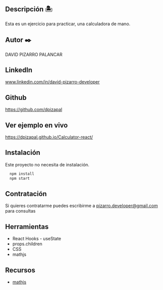 ## Descripción 🏝

Esta es un ejercicio para practicar, una calculadora de mano.

## Autor ✒️

DAVID PIZARRO PALANCAR  

## LinkedIn
www.linkedin.com/in/david-pizarro-developer
## Github
https://github.com/dpizapal

## Ver ejemplo en vivo

https://dpizapal.github.io/Calculator-react/

## Instalación

Este proyecto no necesita de instalación.
```bash
  npm install
  npm start
```

## Contratación

Si quieres contratarme puedes escribirme a pizarro.developer@gmail.com para consultas


## Herramientas

- React Hooks - useState
- props.children 
- CSS
- mathjs


## Recursos

- [mathjs](https://mathjs.org/)


